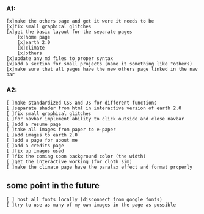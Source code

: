 ### A1:
	[x]make the others page and get it were it needs to be
	[x]fix small graphical glitches
	[x]get the basic layout for the separate pages
		[x]home page
		[x]earth 2.0
		[x]climate
		[x]others
	[x]update any md files to proper syntax
	[x]add a section for small projects (name it something like "others)
	[x]make sure that all pages have the new others page linked in the nav bar
     
### A2:
	[ ]make standardized CSS and JS for different functions 
	[ ]separate shader from html in interactive version of earth 2.0
	[ ]fix small graphical glitches
	[ ]for navbar implement ability to click outside and close navbar
	[ ]add a resume page
	[ ]take all images from paper to e-paper
	[ ]add images to earth 2.0
	[ ]add a page for about me
	[ ]add a credits page
	[ ]fix up images used
	[ ]fix the coming soon background color (the width)
	[ ]get the interactive working (for cloth sim)
	[ ]make the climate page have the paralax effect and format properly
## some point in the future
	[ ] host all fonts locally (disconnect from google fonts)
	[ ]try to use as many of my own images in the page as possible
